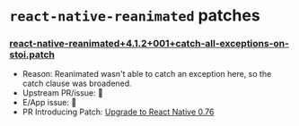 
# `react-native-reanimated` patches

### [react-native-reanimated+4.1.2+001+catch-all-exceptions-on-stoi.patch](react-native-reanimated+4.1.2+001+catch-all-exceptions-on-stoi.patch)

- Reason: Reanimated wasn't able to catch an exception here, so the catch clause was broadened.
- Upstream PR/issue: 🛑
- E/App issue: 🛑
- PR Introducing Patch: [Upgrade to React Native 0.76](https://github.com/Expensify/App/pull/51475)